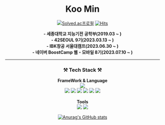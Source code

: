 <h1 align="center">Koo Min</h1>

<div align="center">
 
 [![Solved.ac프로필](http://mazassumnida.wtf/api/mini/generate_badge?boj=koomin1227)](https://solved.ac/koomin1227)
 [![Hits](https://hits.seeyoufarm.com/api/count/incr/badge.svg?url=https%3A%2F%2Fgithub.com%2Fkoomin1227%2Fkoomin1227%2Fedit%2Fmain%2FREADME.md&count_bg=%2379C83D&title_bg=%23555555&icon=&icon_color=%23E7E7E7&title=hits&edge_flat=false)](https://hits.seeyoufarm.com)
</div>


<div align="center">
 <p><b>- 세종대학교 지능기전 공학부(2019.03 ~ )</b><br><b>- 42SEOUL 9기(2023.03.13 ~ )</b><br><b>- IBK창공 서울대캠프(2023.06.30 ~ )</b><br><b>- 네이버 BoostCamp 웹・모바일 8기(2023.07.10 ~ )</b><p>

</div>
  
<hr />


<section align="center">
 <h3>⚒️ Tech Stack ⚒️</h3>
 <b>FrameWork & Language</b>
 <div>
  <img src="https://img.shields.io/badge/ Android-3DDC84?style=flat&logo=Android&logoColor=white"/>
 </div> 

 <div>
  <img src="https://img.shields.io/badge/C-A8B9CC?style=flat&logo=C&logoColor=white"/>
  <img src="https://img.shields.io/badge/Python-3776AB?style=flat&logo=Python&logoColor=white"/>
  <img src="https://img.shields.io/badge/Java-55C2E1?style=flat&logo=CoffeeScript&logoColor=white"/>
  <img src="https://img.shields.io/badge/HTML-E34F26?style=flat&logo=HTML5&logoColor=white"/>
  <img src="https://img.shields.io/badge/CSS-1572B6?style=flat&logo=CSS3&logoColor=white"/>
  <img src="https://img.shields.io/badge/JavaScript-F7DF1E?style=flat&logo=JavaScript&logoColor=white"/>

 </div>
 <br>
 <b>Tools</b>
 <div>
  <img src="https://img.shields.io/badge/FireBase-FFCA28?style=flat&logo=FireBase&logoColor=white"/>
  <img src="https://img.shields.io/badge/Git-F05032?style=flat&logo=Git&logoColor=white"/>
 </div>
</section>
  

<div align="center">
 
<div> 
 
 
<!--  [![Solved.ac프로필](http://mazassumnida.wtf/api/v2/generate_badge?boj=koomin1227)](https://solved.ac/koomin1227) -->
 [![Anurag's GitHub stats](https://github-readme-stats.vercel.app/api?username=koomin1227)](https://github.com/anuraghazra/github-readme-stats)
<!--  [![willianrod's wakatime stats](https://github-readme-stats.vercel.app/api/wakatime?username=koomin1227)](https://github.com/anuraghazra/github-readme-stats) -->

 
</div>


 <!---
 뱃지 작성 코드
https://simpleicons.org/?q=rea      <-아이콘 웹주소
 <img src="https://img.shields.io/badge/ - ?style=flat&logo= &logoColor=white"/>
 <img src="https://img.shields.io/badge/이름-색상코드?style=flat&logo=로고명&logoColor=로고색"/>
 
--->

<!---
koomin1227/koomin1227 is a ✨ special ✨ repository because its `README.md` (this file) appears on your GitHub profile.
You can click the Preview link to take a look at your changes.
--->
